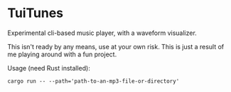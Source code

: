 # TuiTunes

Experimental cli-based music player, with a waveform visualizer.

This isn't ready by any means, use at your own risk. This is just a result of me playing around with a fun project.

Usage (need Rust installed):

```
cargo run -- --path='path-to-an-mp3-file-or-directory'
```

